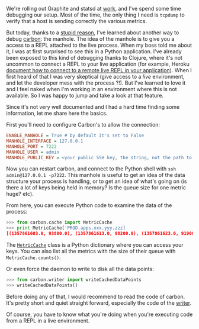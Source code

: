 We're rolling out Graphite and statsd at [work](http://saymedia.com), and I've spend some time debugging our setup.  Most of the time, the only thing I need is ``tcpdump`` to verify that a host is sending correctly the various metrics.

But today, thanks to a [stupid reason](http://if.andonlyif.net/blog/2013/01/the-case-of-the-disappearing-metrics.html), I've learned about another way to debug [carbon](http://graphite.readthedocs.org/en/latest/carbon-daemons.html): the manhole.  The idea of the manhole is to give you a access to a REPL attached to the live process.  When my boss told me about it, I was at first surprised to see this in a Python application.  I've already been exposed to this kind of debugging thanks to Clojure, where it's not uncommon to connect a REPL to your live application (for example, Heroku [document how to connect to a remote live REPL in your application](https://devcenter.heroku.com/articles/debugging-clojure)).  When I first heard of that I was very skeptical (give access to a *live* environment, and let the developer mess with the process ?!).  But I've learned to love it and I feel naked when I'm working in an environment where this is not available.  So I was happy to jump and take a look at that feature.

Since it's not very well documented and I had a hard time finding some information, let me share here the basics.

First you'll need to configure Carbon's to allow the connection:

```ini
ENABLE_MANHOLE = True # by default it's set to False
MANHOLE_INTERFACE = 127.0.0.1
MANHOLE_PORT = 7222
MANHOLE_USER = admin
MANHOLE_PUBLIC_KEY = <your public SSH key, the string, not the path to the key>
```

Now you can restart carbon, and connect to the Python shell with ``ssh admin@127.0.0.1 -p7222``.  This manhole is useful to get an idea of the data structure your process is handling, or to get an idea of what's going on (is there a lot of keys being held in memory?  Is the queue size for one metric huge? etc).

From here, you can execute Python code to examine the data of the process:

```python
>>> from carbon.cache import MetricCache
>>> print MetricCache['PROD.apps.xxx.yyy.zzz]
[(1357861603.0, 93800.0), (1357861613.0, 98200.0), (1357861623.0, 91900.0)]
```

The [``MetricCache``](https://github.com/graphite-project/carbon/blob/master/lib/carbon/cache.py#L19) class is a Python dictionary where you can access your keys.  You can also list all the metrics with the size of their queue with ``MetricCache.counts()``.

Or even force the daemon to write to disk all the data points:

```python
>>> from carbon.writer import writeCachedDataPoints
>>> writeCachedDataPoints()
```

Before doing any of that, I would recommend to read the code of carbon.  It's pretty short and quiet straight forward, especially the code of the [writer](https://github.com/graphite-project/carbon/blob/master/lib/carbon/writer.py).

Of course, you have to know what you're doing when you're executing code from a REPL in a live environment.
